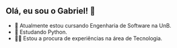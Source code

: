 ## Olá, eu sou o Gabriel! 👋


- 🔭 Atualmente estou cursando Engenharia de Software na UnB.
- 🐍 Estudando Python.
- 👨‍💻 Estou a procura de experiências na área de Tecnologia.
